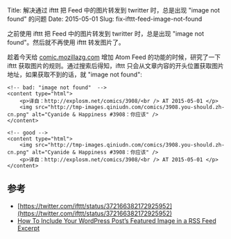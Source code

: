 Title: 解决通过 ifttt 把 Feed 中的图片转发到 twritter 时，总是出现 "image not found" 的问题
Date: 2015-05-01
Slug: fix-ifttt-feed-image-not-found


之前使用 ifttt 把 Feed 中的图片转发到 twritter 时，总是出现 "image not found"。然后就不再使用 ifttt 转发图片了。

趁着今天给 [comic.mozillazg.com](http://comic.mozillazg.com) 增加 Atom Feed 的功能的时候，研究了一下 ifttt 获取图片的规则。通过搜索后得知，ifttt 只会从文章内容的开头位置获取图片地址，如果获取不到的话，就 "image not found":


    <!-- bad: "image not found"  -->
    <content type="html">
        <p>译自：http://explosm.net/comics/3908/<br /> AT 2015-05-01 </p>
        <img src="http://tmp-images.qiniudn.com/comics/3908.you-should.zh-cn.png" alt="Cyanide & Happiness #3908：你应该" />
    </content>
    
    <!-- good -->
    <content type="html">
        <img src="http://tmp-images.qiniudn.com/comics/3908.you-should.zh-cn.png" alt="Cyanide & Happiness #3908：你应该" />
        <p>译自：http://explosm.net/comics/3908/<br /> AT 2015-05-01 </p>
    </content>


## 参考

* [https://twitter.com/ifttt/status/372166382172925952](https://twitter.com/ifttt/status/372166382172925952)
* [How To Include Your WordPress Post’s Featured Image in a RSS Feed Excerpt]( Excerpthttps://winwar.co.uk/2015/02/include-wordpress-posts-featured-image-rss-feed-excerpt/)
